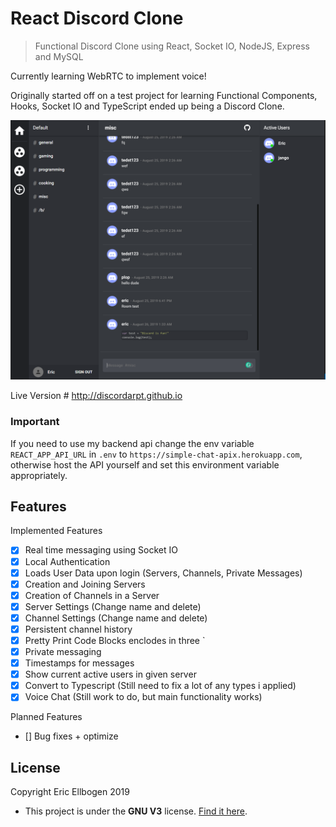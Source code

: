 # React Discord Clone

> Functional Discord Clone using React, Socket IO, NodeJS, Express and MySQL

Currently learning WebRTC to implement voice!

Originally started off on a test project for learning Functional Components, Hooks, Socket IO and TypeScript ended up being a Discord Clone.

![layout image](public/app.png)

Live Version # http://discordarpt.github.io


### Important

If you need to use my backend api change the env variable `REACT_APP_API_URL` in `.env` to `https://simple-chat-apix.herokuapp.com`, otherwise host the API yourself and set this environment variable appropriately.

## Features

Implemented Features

- [x] Real time messaging using Socket IO
- [x] Local Authentication
- [x] Loads User Data upon login (Servers, Channels, Private Messages)
- [x] Creation and Joining Servers
- [x] Creation of Channels in a Server
- [x] Server Settings (Change name and delete)
- [x] Channel Settings (Change name and delete)
- [x] Persistent channel history
- [x] Pretty Print Code Blocks enclodes in three `
- [x] Private messaging
- [x] Timestamps for messages
- [x] Show current active users in given server
- [x] Convert to Typescript (Still need to fix a lot of any types i applied)
- [x] Voice Chat (Still work to do, but main functionality works)

Planned Features

- [] Bug fixes + optimize

## License

Copyright Eric Ellbogen 2019

- This project is under the **GNU V3** license. [Find it here](https://github.com/ericellb/React-Discord-Clone/blob/master/LICENSE).
